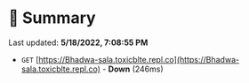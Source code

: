 # 📖 Summary
Last updated: **5/18/2022, 7:08:55 PM**

- `GET` [https://Bhadwa-sala.toxicblte.repl.co](https://Bhadwa-sala.toxicblte.repl.co) - **Down** (246ms)
